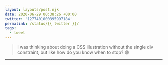 ```yaml
---
layout: layouts/post.njk
date: 2020-06-29 00:38:26 +00:00
twitter: '1277401000395997184'
permalink: /status/{{ twitter }}/
tags: 
  - tweet
---
```


> I was thinking about doing a CSS illustration without the single div constraint, but like how do you know when to stop? 😅

---
